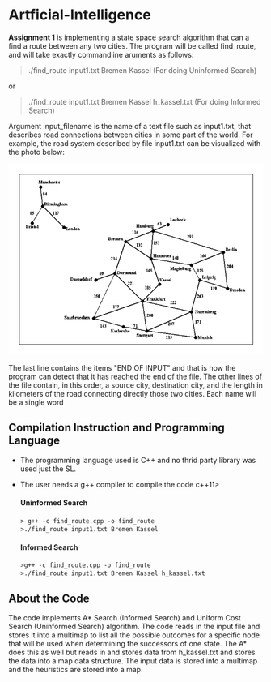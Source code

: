 # Artficial-Intelligence

**Assignment 1** is implementing a state space search algorithm that can a find a route between any two cities. The program will be called find_route, and will take exactly commandline aruments as follows:

  >./find_route input1.txt Bremen Kassel (For doing Uninformed Search)
  
  or 
  
  >./find_route input1.txt Bremen Kassel h_kassel.txt (For doing Informed Search)

Argument input_filename is the name of a text file such as input1.txt, that describes road connections between cities in some part of the world. For example, the road system described by file input1.txt can be visualized with the photo below:

<img src="photo.gif" title="Visualized Photo"/>


The last line contains the items "END OF INPUT" and that is how the program can detect that it has reached the end of the file. The other lines of the file contain, in this order, a source city, destination city, and the length in kilometers of the road connecting directly those two cities. Each name will be a single word


## Compilation Instruction and Programming Language 

* The programming language used is C++ and no thrid party library was used just the SL. 
* The user needs a g++ compiler to compile the code c++11>


  #### Uninformed Search 
      > g++ -c find_route.cpp -o find_route
      >./find_route input1.txt Bremen Kassel

  #### Informed Search
      >g++ -c find_route.cpp -o find_route
      >./find_route input1.txt Bremen Kassel h_kassel.txt
  
  
 ## About the Code
  
 The code implements A* Search (Informed Search) and Uniform Cost Search (Uninformed Search) algorithm. The code reads in the input file and stores it into a multimap to list all the possible outcomes for a specific node that will be used when determining the successors of one state. The A* does this as well but reads in and stores data from h_kassel.txt and stores the data into a map data structure. The input data is stored into a multimap and the heuristics are stored into a map.
